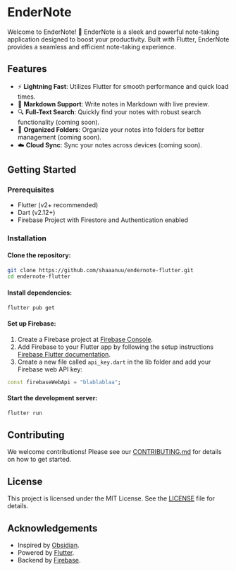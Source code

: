 # EnderNote

Welcome to EnderNote! 🚀 EnderNote is a sleek and powerful note-taking application designed to boost your productivity. Built with Flutter, EnderNote provides a seamless and efficient note-taking experience.

## Features

- ⚡ **Lightning Fast**: Utilizes Flutter for smooth performance and quick load times.
- 📝 **Markdown Support**: Write notes in Markdown with live preview.
- 🔍 **Full-Text Search**: Quickly find your notes with robust search functionality (coming soon).
- 📁 **Organized Folders**: Organize your notes into folders for better management (coming soon).
- ☁️ **Cloud Sync**: Sync your notes across devices (coming soon).

## Getting Started

### Prerequisites

- Flutter (v2+ recommended)
- Dart (v2.12+)
- Firebase Project with Firestore and Authentication enabled

### Installation

#### Clone the repository:

```bash
git clone https://github.com/shaaanuu/endernote-flutter.git
cd endernote-flutter
```

#### Install dependencies:

```bash
flutter pub get
```

#### Set up Firebase:

1. Create a Firebase project at [Firebase Console](https://console.firebase.google.com/).
2. Add Firebase to your Flutter app by following the setup instructions [Firebase Flutter documentation](https://firebase.flutter.dev/docs/overview).
3. Create a new file called `api_key.dart` in the lib folder and add your Firebase web API key:

```dart
const firebaseWebApi = "blablablaa";
```

#### Start the development server:

```bash
flutter run
```

## Contributing

We welcome contributions! Please see our [CONTRIBUTING.md](https://github.com/shaaanuu/endernote-flutter/blob/main/CONTRIBUTING.md) for details on how to get started.

## License

This project is licensed under the MIT License. See the [LICENSE](https://github.com/shaaanuu/endernote-flutter/blob/main/LICENSE) file for details.

## Acknowledgements

- Inspired by [Obsidian](https://obsidian.md/).
- Powered by [Flutter](https://flutter.dev/).
- Backend by [Firebase](https://firebase.google.com/docs).
